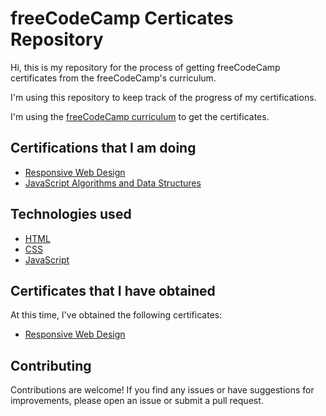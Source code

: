 # freeCodeCamp Certicates Repository

Hi, this is my repository for the process of getting freeCodeCamp certificates from the freeCodeCamp's curriculum.

I'm using this repository to keep track of the progress of my certifications.

I'm using the [freeCodeCamp curriculum](https://www.freecodecamp.org/learn) to get the certificates.

## Certifications that I am doing

- [Responsive Web Design](/Responsive-Web-Design/)
- [JavaScript Algorithms and Data Structures](/JavaScript-Algorithms-and-Data-Structures/)

## Technologies used

- [HTML](https://developer.mozilla.org/en-US/docs/Web/HTML)
- [CSS](https://developer.mozilla.org/en-US/docs/Web/CSS)
- [JavaScript](https://developer.mozilla.org/en-US/docs/Web/JavaScript)

## Certificates that I have obtained

At this time, I've obtained the following certificates:

- [Responsive Web Design](https://www.freecodecamp.org/certification/crcascr/responsive-web-design)

## Contributing

Contributions are welcome! If you find any issues or have suggestions for improvements, please open an issue or submit a pull request.
